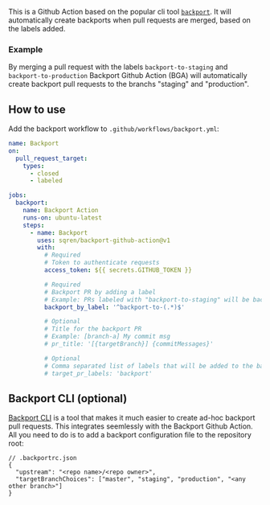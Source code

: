 This is a Github Action based on the popular cli tool [`backport`](https://github.com/sqren/backport). It will automatically create backports when pull requests are merged, based on the labels added. 

### Example
By merging a pull request with the labels `backport-to-staging` and `backport-to-production` Backport Github Action (BGA) will automatically create backport pull requests to the branchs "staging" and "production". 

## How to use

Add the backport workflow to `.github/workflows/backport.yml`:

```yml
name: Backport
on:
  pull_request_target:
    types:
      - closed
      - labeled

jobs:
  backport:
    name: Backport Action
    runs-on: ubuntu-latest
    steps:
      - name: Backport
        uses: sqren/backport-github-action@v1
        with:
          # Required
          # Token to authenticate requests
          access_token: ${{ secrets.GITHUB_TOKEN }}

          # Required
          # Backport PR by adding a label
          # Example: PRs labeled with "backport-to-staging" will be backported to "staging"
          backport_by_label: '^backport-to-(.*)$'

          # Optional
          # Title for the backport PR
          # Example: [branch-a] My commit msg
          # pr_title: '[{targetBranch}] {commitMessages}'

          # Optional
          # Comma separated list of labels that will be added to the backport PR.
          # target_pr_labels: 'backport'
```

## Backport CLI (optional)
[Backport CLI](https://github.com/sqren/backport) is a tool that makes it much easier to create ad-hoc backport pull requests. This integrates seemlessly with the Backport Github Action. All you need to do is to add a backport configuration file to the repository root:
```jsonc
// .backportrc.json
{
  "upstream": "<repo name>/<repo owner>",
  "targetBranchChoices": ["master", "staging", "production", "<any other branch>"] 
}
```

